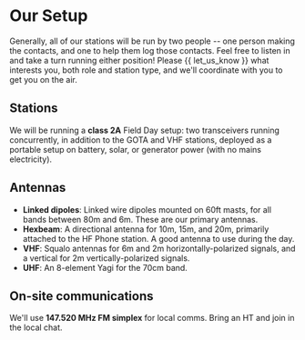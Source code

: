# Our Setup

Generally, all of our stations will be run by two people -- one person making the contacts, and one to help them log those contacts. Feel free to listen in and take a turn running either position! Please {{ let_us_know }} what interests you, both role and station type, and we'll coordinate with you to get you on the air.

## Stations

We will be running a **class 2A** Field Day setup: two transceivers running concurrently, in addition to the GOTA and VHF stations, deployed as a portable setup on battery, solar, or generator power (with no mains electricity).

## Antennas

- **Linked dipoles**: Linked wire dipoles mounted on 60ft masts, for all bands between 80m and 6m. These are our primary antennas.
- **Hexbeam**: A directional antenna for 10m, 15m, and 20m, primarily attached to the HF Phone station. A good antenna to use during the day.
- **VHF**: Squalo antennas for 6m and 2m horizontally-polarized signals, and a vertical for 2m vertically-polarized signals.
- **UHF**: An 8-element Yagi for the 70cm band.

## On-site communications

We'll use **147.520 MHz FM simplex** for local comms. Bring an HT and join in the local chat.
